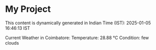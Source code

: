 # My Project

This content is dynamically generated in Indian Time (IST): 2025-01-05 16:46:13 IST


Current Weather in Coimbatore:
Temperature: 28.88 °C
Condition: few clouds
